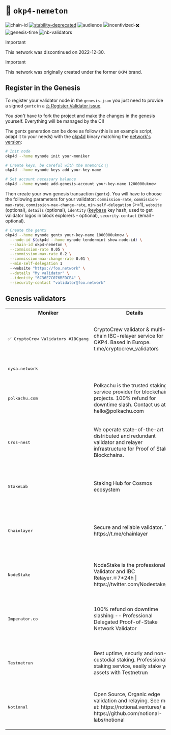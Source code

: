 <!-- generated file - do not edit -->
# 🔗 `okp4-nemeton`

![chain-id](https://img.shields.io/badge/chain%20id-okp4--nemeton-blue?style=for-the-badge)
[![stability-deprecated](https://img.shields.io/badge/stability-deprecated-922b21.svg?style=for-the-badge)](https://github.com/mkenney/software-guides/blob/master/STABILITY-BADGES.md#deprecated)
![audience](https://img.shields.io/badge/audience-public-white.svg?style=for-the-badge)
![incentivized-✖️](https://img.shields.io/badge/incentivized-✖️-29220A.svg?style=for-the-badge)
![genesis-time](https://img.shields.io/badge/%E2%8F%B0%20genesis%20time-2022--10--17T13%3A00%3A00Z-red?style=for-the-badge)
![nb-validators](https://img.shields.io/badge/%F0%9F%A7%91%E2%80%8D%E2%9A%96%EF%B8%8F%20core%20validators-10-brightgreen?style=for-the-badge)

> [!IMPORTANT]
> This network was discontinued on 2022-12-30.
<!-- -->
> [!IMPORTANT]
> This network was originally created under the former `OKP4` brand.

## Register in the Genesis

To register your validator node in the `genesis.json` you just need to provide a signed `gentx` in a [⚖️ Register Validator issue](https://github.com/okp4/networks/issues).

You *don't* have to fork the project and make the changes in the genesis yourself. Everything will be managed by the CI!

The gentx generation can be done as follow (this is an example script, adapt it to your needs) with the [okp4d](https://github.com/okp4/okp4d/releases) binary matching the [network's version](/chains/nemeton/version.txt):

```sh
# Init node
okp4d --home mynode init your-moniker

# Create keys, be careful with the mnemonic 👀
okp4d --home mynode keys add your-key-name

# Set account necessary balance
okp4d --home mynode add-genesis-account your-key-name 1200000uknow
```

Then create your own genesis transaction (`gentx`). You will have to choose the following parameters for your validator: `commission-rate`, `commission-max-rate`, `commission-max-change-rate`, `min-self-delegation` (>=1), `website` (optional), `details` (optional), `identity` ([keybase](https://keybase.io) key hash, used to get validator logos in block explorers - optional), `security-contact` (email - optional).

```sh
# Create the gentx
okp4d --home mynode gentx your-key-name 1000000uknow \
  --node-id $(okp4d --home mynode tendermint show-node-id) \
  --chain-id okp4-nemeton \
  --commission-rate 0.05 \
  --commission-max-rate 0.2 \
  --commission-max-change-rate 0.01 \
  --min-self-delegation 1
  --website "https://foo.network" \
  --details "My validator" \
  --identity "6C36E7C076BFDCE4" \
  --security-contact "validator@foo.network"
```

## Genesis validators

<table>
  <tr>
    <th>Moniker</th>
    <th>Details</th>
    <th>Identity</th>
    <th>Site</th>
  </tr>
  <tr>
   <td><pre>✅ CryptoCrew Validators #IBCgang</pre></td>
   <td>CryptoCrew validator &amp; multi-chain IBC-relayer service for OKP4. Based in Europe. t.me/cryptocrew_validators</td>
   <td>
     <p align="center"><img width="80px" src="https://s3.amazonaws.com/keybase_processed_uploads/7f4b384472efeccffd7685227f698405_200_200.jpg"/></p>
     <a href="https://keybase.io/clemenscc">9AE70F9E3EDA8956</a></td>
   <td><a href="https://ccvalidators.com">https://ccvalidators.com</a></tr>
  <tr>
   <td><pre>nysa.network</pre></td>
   <td></td>
   <td></td>
   <td></tr>
  <tr>
   <td><pre>polkachu.com</pre></td>
   <td>Polkachu is the trusted staking service provider for blockchain projects. 100% refund for downtime slash. Contact us at hello@polkachu.com</td>
   <td>
     <p align="center"><img width="80px" src="https://s3.amazonaws.com/keybase_processed_uploads/d56ce0bdda17f73d4aa895d1626e2505_200_200.jpg"/></p>
     <a href="https://keybase.io/polkachu">0A6AF02D1557E5B4</a></td>
   <td><a href="https://polkachu.com">https://polkachu.com</a></tr>
  <tr>
   <td><pre>Cros-nest</pre></td>
   <td>We operate state-of-the-art distributed and redundant validator and relayer infrastructure for Proof of Stake Blockchains.</td>
   <td>
     <p align="center"><img width="80px" src="https://s3.amazonaws.com/keybase_processed_uploads/4e8a6ee78ed698828e6c2baec569d305_200_200.jpg"/></p>
     <a href="https://keybase.io/cros_nest">5F1D6AC7EA588676</a></td>
   <td><a href="https://www.cros-nest.com">https://www.cros-nest.com</a></tr>
  <tr>
   <td><pre>StakeLab</pre></td>
   <td>Staking Hub for Cosmos ecosystem</td>
   <td>
     <p align="center"><img width="80px" src="https://s3.amazonaws.com/keybase_processed_uploads/63585765d299338807f158d6aadd2e05_200_200.jpg"/></p>
     <a href="https://keybase.io/stakelab">F12B081334CBE0C6</a></td>
   <td><a href="https://www.stakelab.fr">https://www.stakelab.fr</a></tr>
  <tr>
   <td><pre>Chainlayer</pre></td>
   <td>Secure and reliable validator. TG: https://t.me/chainlayer</td>
   <td>
     <p align="center"><img width="80px" src="https://s3.amazonaws.com/keybase_processed_uploads/fafc048f4c98e9c6bdfa9120988de705_200_200.jpg"/></p>
     <a href="https://keybase.io/chainlayer">AD3CDBC91802F94A</a></td>
   <td><a href="https://chainlayer.io">https://chainlayer.io</a></tr>
  <tr>
   <td><pre>NodeStake</pre></td>
   <td>NodeStake is the professional Validator and IBC Relayer.⚛️7*24h | https://twitter.com/Nodestake_top</td>
   <td>
     <p align="center"><img width="80px" src="https://s3.amazonaws.com/keybase_processed_uploads/5912a329316356b98611c807d0c11e05_200_200.jpg"/></p>
     <a href="https://keybase.io/nodestake">94EFE192B2C52424</a></td>
   <td><a href="https://nodestake.top">https://nodestake.top</a></tr>
  <tr>
   <td><pre>Imperator.co</pre></td>
   <td>100% refund on downtime slashing -- Professional Delegated Proof-of-Stake Network Validator</td>
   <td>
     <p align="center"><img width="80px" src="https://s3.amazonaws.com/keybase_processed_uploads/ae8b8c16b080122b38d51c77b11e8105_200_200.jpg"/></p>
     <a href="https://keybase.io/ximperator">0878BA6BE556C132</a></td>
   <td><a href="https://imperator.co/">https://imperator.co/</a></tr>
  <tr>
   <td><pre>Testnetrun</pre></td>
   <td>Best uptime, securly and non-custodial staking. Professional staking service, easily stake your assets with Testnetrun</td>
   <td>
     <p align="center"><img width="80px" src="https://s3.amazonaws.com/keybase_processed_uploads/c66c47b4e621cbd629e22a36ec464f05_200_200.jpg"/></p>
     <a href="https://keybase.io/testnetrun">5BC1A39569FEEE32</a></td>
   <td><a href="https://stake.testnet.run">https://stake.testnet.run</a></tr>
  <tr>
   <td><pre>Notional</pre></td>
   <td>Open Source, Organic edge validation and relaying. See more at: https://notional.ventures/ and https://github.com/notional-labs/notional</td>
   <td>
     <p align="center"><img width="80px" src="https://s3.amazonaws.com/keybase_processed_uploads/6ce44a0b3bbd2a99933ccb10a4a46305_200_200.jpg"/></p>
     <a href="https://keybase.io/notional">0E480E2B83B23D80</a></td>
   <td><a href="https://notional.ventures">https://notional.ventures</a></tr>
</table>
